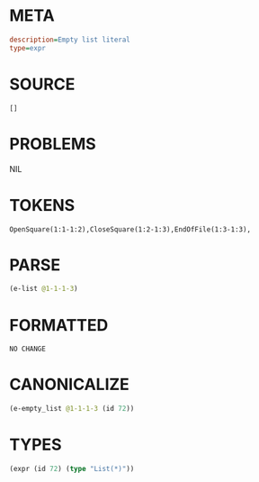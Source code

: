 # META
~~~ini
description=Empty list literal
type=expr
~~~
# SOURCE
~~~roc
[]
~~~
# PROBLEMS
NIL
# TOKENS
~~~zig
OpenSquare(1:1-1:2),CloseSquare(1:2-1:3),EndOfFile(1:3-1:3),
~~~
# PARSE
~~~clojure
(e-list @1-1-1-3)
~~~
# FORMATTED
~~~roc
NO CHANGE
~~~
# CANONICALIZE
~~~clojure
(e-empty_list @1-1-1-3 (id 72))
~~~
# TYPES
~~~clojure
(expr (id 72) (type "List(*)"))
~~~
